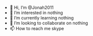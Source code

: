 - 👋 Hi, I’m @Jonah2011
- 👀 I’m interested in nothing
- 🌱 I’m currently learning nothing
- 💞️ I’m looking to collaborate on nothing
- 📫 How to reach me skype

<!---
Jonah2011/Jonah2011 is a ✨ special ✨ repository because its `README.md` (this file) appears on your GitHub profile.
You can click the Preview link to take a look at your changes.
--->
